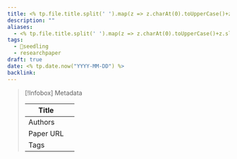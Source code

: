 ```yaml
---
title: <% tp.file.title.split(' ').map(z => z.charAt(0).toUpperCase()+z.slice(1)).join(' ') %>
description: ""
aliases:
  - <% tp.file.title.split(' ').map(z => z.charAt(0).toUpperCase()+z.slice(1)).join(' ') %>
tags:
  - 🌱seedling
  - researchpaper
draft: true
date: <% tp.date.now("YYYY-MM-DD") %>
backlink:
---
```


> [!Infobox] Metadata
>
> | **Title** |  |
> | --- | --- |
> | Authors |  |
> | Paper URL |  |
> | Tags | |
